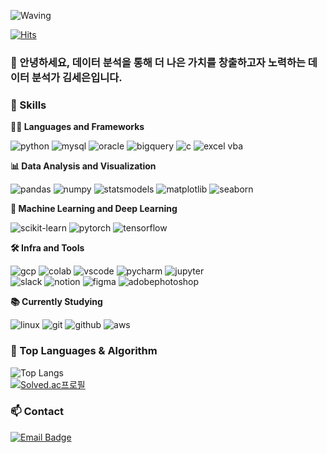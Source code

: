 <!-- Header -->
![Waving](https://capsule-render.vercel.app/api?type=waving&height=200&text=Creating%20new%20value%20through%20analysis&desc=for%20a%20better%20tomorrow!&fontAlign=50&fontAlignY=25&color=gradient&fontSize=30&descAlign=50&descAlignY=50&descSize=30)

[![Hits](https://hits.seeyoufarm.com/api/count/incr/badge.svg?url=https%3A%2F%2Fgithub.com%2Fthe2en&count_bg=%2379C83D&title_bg=%23555555&icon=&icon_color=%23E7E7E7&title=hits&edge_flat=false)](https://hits.seeyoufarm.com)

### 🙇 안녕하세요, 데이터 분석을 통해 더 나은 가치를 창출하고자 노력하는 데이터 분석가 김세은입니다.

<!-- Body -->
### 🦾 Skills

**🧑‍💻 Languages and Frameworks**

![python](https://img.shields.io/badge/python-3776AB.svg?&style=for-the-badge&logo=python&logoColor=white)
![mysql](https://img.shields.io/badge/mysql-4479A1.svg?&style=for-the-badge&logo=mysql&logoColor=white)
![oracle](https://img.shields.io/badge/oracle-F80000.svg?&style=for-the-badge&logo=oracle&logoColor=white)
![bigquery](https://img.shields.io/badge/bigquery-4285F4.svg?&style=for-the-badge&logo=google-bigquery&logoColor=white)
![c](https://img.shields.io/badge/C-A8B9CC.svg?&style=for-the-badge&logo=c&logoColor=white)
![excel vba](https://img.shields.io/badge/Excel%20VBA-217346.svg?&style=for-the-badge)

**📊 Data Analysis and Visualization**

![pandas](https://img.shields.io/badge/pandas-150458.svg?&style=for-the-badge&logo=pandas&logoColor=white)
![numpy](https://img.shields.io/badge/numpy-013243.svg?&style=for-the-badge&logo=numpy&logoColor=white)
![statsmodels](https://img.shields.io/badge/statsmodels-FFDD44.svg?&style=for-the-badge)
![matplotlib](https://img.shields.io/badge/matplotlib-3776AB.svg?&style=for-the-badge)
![seaborn](https://img.shields.io/badge/seaborn-9C27B0.svg?&style=for-the-badge)

**🤖 Machine Learning and Deep Learning**

![scikit-learn](https://img.shields.io/badge/scikit--learn-F7931E.svg?&style=for-the-badge&logo=scikit-learn&logoColor=white)
![pytorch](https://img.shields.io/badge/pytorch-EE4C2C.svg?&style=for-the-badge&logo=pytorch&logoColor=white)
![tensorflow](https://img.shields.io/badge/tensorflow-FF6F00.svg?&style=for-the-badge&logo=tensorflow&logoColor=white)

**🛠️ Infra and Tools**

![gcp](https://img.shields.io/badge/gcp-4285F4.svg?&style=for-the-badge&logo=google-cloud&logoColor=white)
![colab](https://img.shields.io/badge/colab-F9AB00.svg?&style=for-the-badge&logo=googlecolab&logoColor=white)
![vscode](https://img.shields.io/badge/vscode-007ACC.svg?&style=for-the-badge)
![pycharm](https://img.shields.io/badge/pycharm-000000.svg?&style=for-the-badge&logo=pycharm&logoColor=white)
![jupyter](https://img.shields.io/badge/jupyter-2C2C32.svg?style=for-the-badge&logo=jupyter&logoColor=F37726)<br>
![slack](https://img.shields.io/badge/slack-4A154B.svg?&style=for-the-badge&logo=slack&logoColor=white)
![notion](https://img.shields.io/badge/notion-000000.svg?&style=for-the-badge&logo=notion&logoColor=white)
![figma](https://img.shields.io/badge/figma-F24E1E.svg?style=for-the-badge&logo=figma&logoColor=white)
![adobephotoshop](https://img.shields.io/badge/adobe%20photoshop-08253c.svg?style=for-the-badge&logo=adobe%20photoshop&logoColor=37abff)

**📚 Currently Studying**

![linux](https://img.shields.io/badge/linux-FCC624.svg?&style=for-the-badge&logo=linux&logoColor=white)
![git](https://img.shields.io/badge/git-F05032.svg?&style=for-the-badge&logo=git&logoColor=white)
![github](https://img.shields.io/badge/github-181717.svg?&style=for-the-badge&logo=github&logoColor=white)
![aws](https://img.shields.io/badge/aws-232F3E.svg?&style=for-the-badge)

### 🚌 Top Languages & Algorithm
![Top Langs](https://github-readme-stats.vercel.app/api/top-langs/?username=the2en&layout=compact)<br>
[![Solved.ac프로필](http://mazassumnida.wtf/api/v2/generate_badge?boj=the2en)](https://solved.ac/profile/the2en)


### 📫 Contact
[![Email Badge](https://img.shields.io/badge/paff1984@naver.com-D14836?style=for-the-badge&logo=gmail&logoColor=white)](mailto:paff1984@naver.com)
